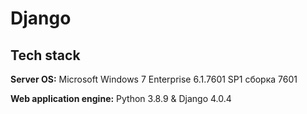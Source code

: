 # Django
## Tech stack
**Server OS:** Microsoft Windows 7 Enterprise 6.1.7601 SP1 сборка 7601

**Web application engine:** Python 3.8.9 & Django 4.0.4

##
